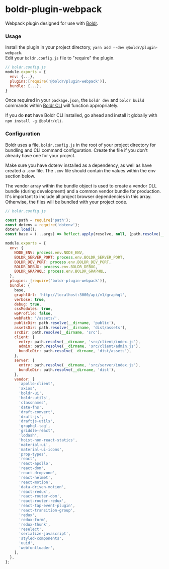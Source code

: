 # boldr-plugin-webpack

Webpack plugin designed for use with [Boldr](https://github.com/strues/boldr).

### Usage

Install the plugin in your project directory, `yarn add --dev @boldr/plugin-webpack`.    
Edit your `boldr.config.js` file to "require" the plugin.   

```javascript
// boldr.config.js
module.exports = {
  env: {...},
  plugins:[require('@boldr/plugin-webpack')],
  bundle: {...},
}
```

Once required in your `package.json`, the `boldr dev` and `boldr build` commands within [Boldr CLI](https://github.com/boldr/boldr-cli) will function appropriately.  

If you do **not** have Boldr CLI installed, go ahead and install it globally with `npm install -g @boldr/cli`.   


### Configuration
Boldr uses a file, `boldr.config.js` in the root of your project directory for bundling and CLI
command configuration. Create the file if you don't already have one for your project.

Make sure you have dotenv installed as a dependency, as well as have created a `.env` file. The `.env` file should
contain the values within the env section below.   

The vendor array within the bundle object is used to create a vendor DLL bundle (during development) and a
common vendor bundle for production. It's important to include all project browser dependencies in this array. Otherwise,
the files will be bundled with your project code.

```javascript
// boldr.config.js

const path = require('path');
const dotenv = require('dotenv');
dotenv.load();
const base = (...args) => Reflect.apply(resolve, null, [path.resolve(__dirname), ...args])

module.exports = {
  env: {
    NODE_ENV: process.env.NODE_ENV,
    BOLDR_SERVER_PORT: process.env.BOLDR_SERVER_PORT,
    BOLDR_DEV_PORT: process.env.BOLDR_DEV_PORT,
    BOLDR_DEBUG: process.env.BOLDR_DEBUG,
    BOLDR_GRAPHQL: process.env.BOLDR_GRAPHQL,
  },
  plugins: [require('boldr-plugin-webpack')],
  bundle: {
    base,
    graphlUrl: 'http://localhost:3000/api/v1/graphql',
    verbose: true,
    debug: true,
    cssModules: true,
    wpProfile: false,
    webPath: '/assets/',
    publicDir: path.resolve(__dirname, 'public'),
    assetsDir: path.resolve(__dirname, 'dist/assets'),
    srcDir: path.resolve(__dirname, 'src'),
    client: {
      entry: path.resolve(__dirname, 'src/client/index.js'),
      admin: path.resolve(__dirname, 'src/client/admin.js'),
      bundleDir: path.resolve(__dirname, 'dist/assets'),
    },
    server: {
      entry: path.resolve(__dirname, 'src/server/index.js'),
      bundleDir: path.resolve(__dirname, 'dist'),
    },
    vendor: [
      'apollo-client',
      'axios',
      'boldr-ui',
      'boldr-utils',
      'classnames',
      'date-fns',
      'draft-convert',
      'draft-js',
      'draftjs-utils',
      'graphql-tag',
      'griddle-react',
      'lodash',
      'hoist-non-react-statics',
      'material-ui',
      'material-ui-icons',
      'prop-types',
      'react',
      'react-apollo',
      'react-dom',
      'react-dropzone',
      'react-helmet',
      'react-motion',
      'data-driven-motion',
      'react-redux',
      'react-router-dom',
      'react-router-redux',
      'react-tap-event-plugin',
      'react-transition-group',
      'redux',
      'redux-form',
      'redux-thunk',
      'reselect',
      'serialize-javascript',
      'styled-components',
      'uuid',
      'webfontloader',
    ],
  },
};

```
